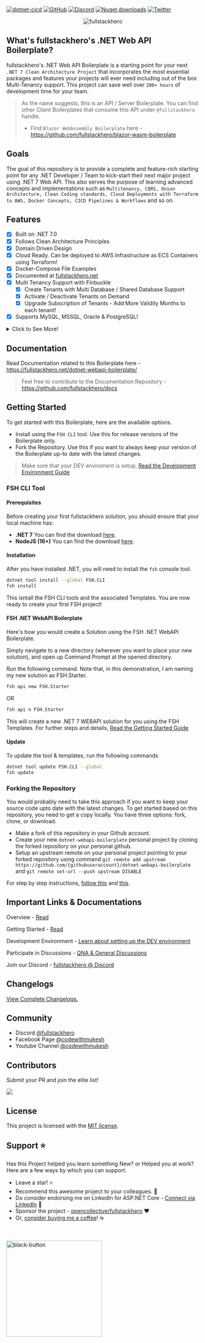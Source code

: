 [![dotnet-cicd](https://github.com/fullstackhero/dotnet-webapi-boilerplate/actions/workflows/dotnet.yml/badge.svg?branch=main)](https://github.com/fullstackhero/dotnet-webapi-boilerplate/actions/workflows/dotnet.yml)
[![GitHub](https://img.shields.io/github/license/fullstackhero/dotnet-webapi-boilerplate?color=2da44e)](https://github.com/fullstackhero/dotnet-webapi-boilerplate/blob/master/LICENSE)
[![Discord](https://img.shields.io/discord/878181478972928011?color=%237289da&label=Discord&logo=discord&logoColor=%237289da)](https://discord.gg/yQWpShsKrf)
[![Nuget downloads](https://img.shields.io/nuget/dt/FullStackHero.WebAPI.Boilerplate?color=2da44e&label=nuget%20downloads&logo=nuget)](https://www.nuget.org/packages/FullStackHero.WebAPI.Boilerplate/)
[![Twitter](https://img.shields.io/twitter/url/https/twitter.com/iammukeshm.svg?style=social&label=Follow%20%40iammukeshm)](https://twitter.com/iammukeshm)

<p>

<p align="center">
    <img src="https://codewithmukesh.com/wp-content/uploads/2023/04/fullstack-hero-dotnet-7-webapi-boilerplate-banner.png" alt="fullstackhero">
</p>

## What's fullstackhero's .NET Web API Boilerplate?

fullstackhero's .NET Web API Boilerplate is a starting point for your next `.NET 7 Clean Architecture Project` that incorporates the most essential packages and features your projects will ever need including out of the box Multi-Tenancy support. This project can save well over `200+ hours` of development time for your team.

> As the name suggests, this is an API / Server Boilerplate. You can find other Client Boilerplates that consume this API under `@fullstackhero` handle.
> - Find `Blazor WebAssembly Boilerplate` here - https://github.com/fullstackhero/blazor-wasm-boilerplate

## Goals

The goal of this repository is to provide a complete and feature-rich starting point for any .NET Developer / Team to kick-start their next major project using .NET 7 Web API. This also serves the purpose of learning advanced concepts and implementations such as `Multitenancy, CQRS, Onion Architecture, Clean Coding standards, Cloud Deployments with Terraform to AWS, Docker Concepts, CICD Pipelines & Workflows` and so on.

## Features

- [x] Built on .NET 7.0
- [x] Follows Clean Architecture Principles
- [x] Domain Driven Design
- [x] Cloud Ready. Can be deployed to AWS Infrastructure as ECS Containers using Terraform!
- [x] Docker-Compose File Examples
- [x] Documented at [fullstackhero.net](https://fullstackhero.net)
- [x] Multi Tenancy Support with Finbuckle
  - [x] Create Tenants with Multi Database / Shared Database Support
  - [x] Activate / Deactivate Tenants on Demand
  - [x] Upgrade Subscription of Tenants - Add More Validity Months to each tenant!
- [x] Supports MySQL, MSSQL, Oracle & PostgreSQL!

<details>
  <summary>Click to See More!</summary>

- [x] Uses Entity Framework Core as DB Abstraction
- [x] Flexible Repository Pattern
- [x] Dapper Integration for Optimal Performance
- [x] Serilog Integration with various Sinks - File, SEQ, Kibana
- [x] OpenAPI - Supports Client Service Generation
- [x] Mapster Integration for Quicker Mapping
- [x] API Versioning
- [x] Response Caching - Distributed Caching + REDIS
- [x] Fluent Validations
- [x] Audit Logging
- [x] Advanced User & Role Based Permission Management
- [x] Code Analysis & StyleCop Integration with Rulesets
- [x] JSON Based Localization with Caching
- [x] Hangfire Support - Secured Dashboard
- [x] File Storage Service
- [x] Test Projects
- [x] JWT & Azure AD Authentication
- [x] MediatR - CQRS
- [x] SignalR Notifications
- [x] & Much More
</details>

## Documentation

Read Documentation related to this Boilerplate here - https://fullstackhero.net/dotnet-webapi-boilerplate/
> Feel free to contribute to the Documentation Repository - https://github.com/fullstackhero/docs

## Getting Started

To get started with this Boilerplate, here are the available options.

- Install using the `FSH CLI` tool. Use this for release versions of the Boilerplate only.
- Fork the Repository. Use this if you want to always keep your version of the Boilerplate up-to date with the latest changes.

> Make sure that your DEV enviroment is setup, [Read the Development Environment Guide](https://fullstackhero.net/dotnet-webapi-boilerplate/general/development-environment/)

### FSH CLI Tool

#### Prerequisites

Before creating your first fullstackhero solution, you should ensure that your local machine has:

- **.NET 7** You can find the download [here](https://dotnet.microsoft.com/en-us/download/dotnet/7.0).
- **NodeJS (16+)** You can find the download [here](https://nodejs.org/en/download).

#### Installation

After you have installed .NET, you will need to install the `fsh` console tool.

```bash
dotnet tool install --global FSH.CLI
fsh install
```

This isntall the FSH CLI tools and the associated Templates. You are now ready to create your first FSH project!

#### FSH .NET WebAPI Boilerplate
Here's how you would create a Solution using the FSH .NET WebAPI Boilerplate.

Simply navigate to a new directory (wherever you want to place your new solution), and open up Command Prompt at the opened directory.

Run the following command. Note that, in this demonstration, I am naming my new solution as FSH.Starter.

```bash
fsh api new FSH.Starter
```

OR

```bash
fsh api n FSH.Starter
```

This will create a new .NET 7 WEBAPI solution for you using the FSH Templates.
For further steps and details, [Read the Getting Started Guide](https://fullstackhero.net/dotnet-webapi-boilerplate/general/getting-started/)

#### Update
To update the tool & templates, run the following commands
```bash
dotnet tool update FSH.CLI --global
fsh update
```
### Forking the Repository

You would probably need to take this approach if you want to keep your source code upto date with the latest changes. To get started based on this repository, you need to get a copy locally. You have three options: fork, clone, or download.

- Make a fork of this repository in your Github account.
- Create your new `dotnet-webapi-boilerplate` personal project by cloning the forked repository on your personal github.
- Setup an upstream remote on your personal project pointing to your forked repository using command `git remote add upstream https://github.com/{githubuseraccount}/dotnet-webapi-boilerplate` and `git remote set-url --push upstream DISABLE`

For step by step instructions, [follow this](https://discord.com/channels/878181478972928011/892573122186838046/933513103688224838) and [this](https://gist.github.com/0xjac/85097472043b697ab57ba1b1c7530274).

## Important Links & Documentations

Overview - [Read](https://fullstackhero.net/dotnet-webapi-boilerplate/general/overview/)

Getting Started - [Read](https://fullstackhero.net/dotnet-webapi-boilerplate/general/getting-started/)

Development Environment - [Learn about setting up the DEV environment](https://fullstackhero.net/dotnet-webapi-boilerplate/general/development-environment/)

Participate in Discussions - [QNA & General Discussions](https://github.com/fullstackhero/dotnet-webapi-boilerplate/discussions)

Join our Discord - [fullstackhero @ Discord](https://discord.gg/gdgHRt4mMw)

## Changelogs

[View Complete Changelogs.](https://github.com/fullstackhero/dotnet-webapi-boilerplate/blob/main/Changelogs.md)

## Community

- Discord [@fullstackhero](https://discord.gg/gdgHRt4mMw)
- Facebook Page [@codewithmukesh](https://facebook.com/codewithmukesh)
- Youtube Channel [@codewithmukesh](https://youtube.com/c/codewithmukesh)

## Contributors

Submit your PR and join the elite list!

<a href="https://github.com/fullstackhero/dotnet-webapi-boilerplate/graphs/contributors">
  <img src="https://contrib.rocks/image?repo=fullstackhero/dotnet-webapi-boilerplate" />
</a>

## License

This project is licensed with the [MIT license](LICENSE).

## Support ⭐

Has this Project helped you learn something New? or Helped you at work?
Here are a few ways by which you can support.

-   Leave a star! ⭐
-   Recommend this awesome project to your colleagues. 🥇
-   Do consider endorsing me on LinkedIn for ASP.NET Core - [Connect via LinkedIn](https://codewithmukesh.com/linkedin) 🦸
-   Sponsor the project - [opencollective/fullstackhero](https://opencollective.com/fullstackhero) ❤️
-   Or, [consider buying me a coffee](https://www.buymeacoffee.com/codewithmukesh)! ☕

<br>

<a href="https://www.buymeacoffee.com/codewithmukesh"><img width="250" alt="black-button" src="https://user-images.githubusercontent.com/31455818/138557309-27587d91-7b82-4cab-96bb-90f4f4e600f1.png" ></a>
